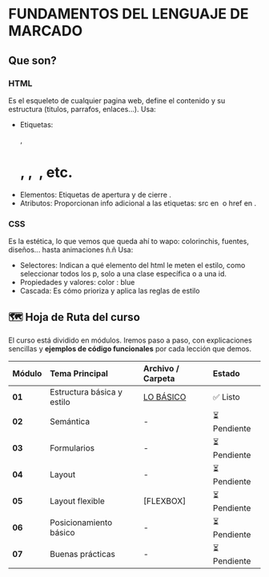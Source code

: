 # FUNDAMENTOS DEL LENGUAJE DE MARCADO

## Que son?

### HTML

Es el esqueleto de cualquier pagina web, define el contenido y su estructura (titulos, parrafos, enlaces...). Usa:

- Etiquetas: <p> , <h1> , <a> , <img> , etc.
- Elementos: Etiquetas de apertura <head> y de cierre </head>.
- Atributos: Proporcionan info adicional a las etiquetas: src en <img> o href en <a>.

### CSS

Es la estética, lo que vemos que queda ahí to wapo: colorinchis, fuentes, diseños... hasta animaciones ñ.ñ Usa:

- Selectores: Indican a qué elemento del html le meten el estilo, como seleccionar todos los p, solo a una clase específica o a una id.
- Propiedades y valores: color : blue
- Cascada: Es cómo prioriza y aplica las reglas de estilo

## 🗺️ Hoja de Ruta del curso 

El curso está dividido en módulos. Iremos paso a paso, con explicaciones sencillas y **ejemplos de código funcionales** por cada lección que demos.

| Módulo | Tema Principal | Archivo / Carpeta | Estado |
| :--- | :--- | :--- | :--- |
| **01** | Estructura básica y estilo | [LO BÁSICO](../1.%20PrimeraWeb/README.md) | ✅ Listo |
| **02** | Semántica | - | ⏳ Pendiente |
| **03** | Formularios | - | ⏳ Pendiente |
| **04** | Layout | - | ⏳ Pendiente |
| **05** | Layout flexible | [FLEXBOX] | ⏳ Pendiente |
| **06** | Posicionamiento básico | - | ⏳ Pendiente |
| **07** | Buenas prácticas | - | ⏳ Pendiente |